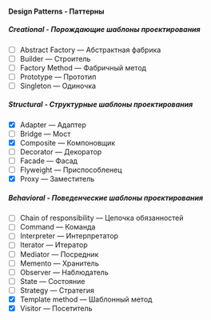 #### Design Patterns - Паттерны

##### Creational - Порождающие шаблоны проектирования

- [ ] Abstract Factory — Абстрактная фабрика
- [ ] Builder — Строитель
- [ ] Factory Method — Фабричный метод
- [ ] Prototype — Прототип
- [ ] Singleton — Одиночка

##### Structural - Структурные шаблоны проектирования
- [x] Adapter — Адаптер
- [ ] Bridge — Мост
- [x] Composite — Компоновщик
- [ ] Decorator — Декоратор
- [ ] Facade — Фасад
- [ ] Flyweight — Приспособленец
- [x] Proxy — Заместитель

##### Behavioral - Поведенческие шаблоны проектирования
- [ ] Chain of responsibility — Цепочка обязанностей
- [ ] Command — Команда
- [ ] Interpreter — Интерпретатор
- [ ] Iterator — Итератор
- [ ] Mediator — Посредник
- [ ] Memento — Хранитель
- [ ] Observer — Наблюдатель
- [ ] State — Состояние
- [ ] Strategy — Стратегия
- [x] Template method — Шаблонный метод
- [x] Visitor — Посетитель
